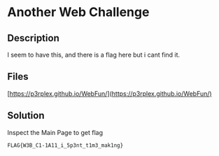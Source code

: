# Another Web Challenge

## Description

I seem to have this, and there is a flag here but i cant find it.

## Files

[https://p3rplex.github.io/WebFun/](https://p3rplex.github.io/WebFun/)

## Solution

Inspect the Main Page to get flag

`FLAG{W3B_C1-1A11_i_5p3nt_t1m3_mak1ng}`
